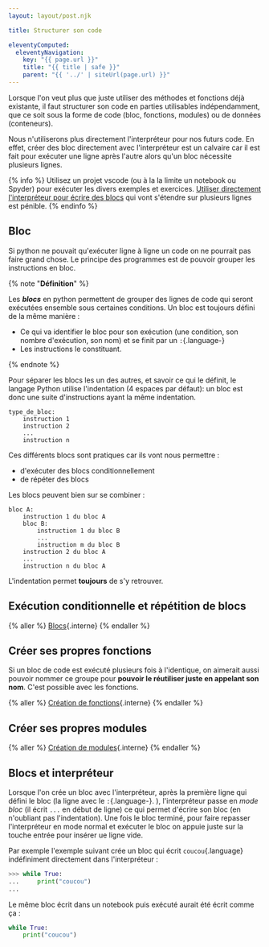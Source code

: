 ```yaml
---
layout: layout/post.njk

title: Structurer son code

eleventyComputed:
  eleventyNavigation:
    key: "{{ page.url }}"
    title: "{{ title | safe }}"
    parent: "{{ '../' | siteUrl(page.url) }}"
---
```



Lorsque l'on veut plus que juste utiliser des méthodes et fonctions déjà existante, il faut structurer son code en parties utilisables indépendamment, que ce soit sous la forme de code (bloc, fonctions, modules) ou de données (conteneurs).

Nous n'utiliserons plus directement l'interpréteur pour nos futurs code. En effet, créer des bloc directement avec l'interpréteur est un calvaire car il est fait pour exécuter une ligne après l'autre alors qu'un bloc nécessite plusieurs lignes.

{% info %}
Utilisez un projet vscode (ou à la la limite un notebook ou Spyder) pour exécuter les divers exemples et exercices. [Utiliser directement l'interpréteur pour écrire des blocs](./#interpréteur-blocs) qui vont s'étendre sur plusieurs lignes est pénible.
{% endinfo %}

## Bloc

Si python ne pouvait qu'exécuter ligne à ligne un code on ne pourrait pas faire grand chose. Le principe des programmes est de pouvoir grouper les instructions en bloc.

{% note "**Définition**" %}

Les **_blocs_** en python permettent de grouper des lignes de code qui seront exécutées ensemble sous certaines conditions. Un bloc est toujours défini de la même manière :

- Ce qui va identifier le bloc pour son exécution (une condition, son nombre d'exécution, son nom) et se finit par un `:`{.language-}
- Les instructions le constituant.

{% endnote %}

Pour séparer les blocs les un des autres, et savoir ce qui le définit, le langage Python utilise l'indentation (4 espaces par défaut): un bloc est donc une suite d'instructions ayant la même indentation.

```text
type_de_bloc:
    instruction 1
    instruction 2
    ...
    instruction n
```

Ces différents blocs sont pratiques car ils vont nous permettre :

- d'exécuter des blocs conditionnellement
- de répéter des blocs

Les blocs peuvent bien sur se combiner :

```text
bloc A:
    instruction 1 du bloc A
    bloc B:
        instruction 1 du bloc B
        ...
        instruction m du bloc B
    instruction 2 du bloc A
    ...
    instruction n du bloc A
```

L'indentation permet **toujours** de s'y retrouver.

## Exécution conditionnelle et répétition de blocs

{% aller %}
[Blocs](blocs){.interne}
{% endaller %}

## Créer ses propres fonctions

Si un bloc de code est exécuté plusieurs fois à l'identique, on aimerait aussi pouvoir nommer ce groupe pour **pouvoir le réutiliser juste en appelant son nom**. C'est possible avec les fonctions.

{% aller %}
[Création de fonctions](creation-fonctions){.interne}
{% endaller %}

## Créer ses propres modules

{% aller %}
[Création de modules](creation-modules){.interne}
{% endaller %}

## <span id="interpréteur-blocs"></span>Blocs et interpréteur

Lorsque l'on crée un bloc avec l'interpréteur, après la première ligne qui défini le bloc (la ligne avec le `:`{.language-}.
), l'interpréteur passe en _mode bloc_ (il écrit `...` en début de ligne) ce qui permet d'écrire son bloc (en n'oubliant pas l'indentation). Une fois le bloc terminé, pour faire repasser l'interpréteur en mode normal et exécuter le bloc on appuie juste sur la touche entrée pour insérer ue ligne vide.

Par exemple l'exemple suivant crée un bloc qui écrit `coucou`{.language} indéfiniment directement dans l'interpréteur :

```python
>>> while True:
...     print("coucou")
...
```

Le même bloc écrit dans un notebook puis exécuté aurait été écrit comme ça :

```python
while True:
    print("coucou")
```
